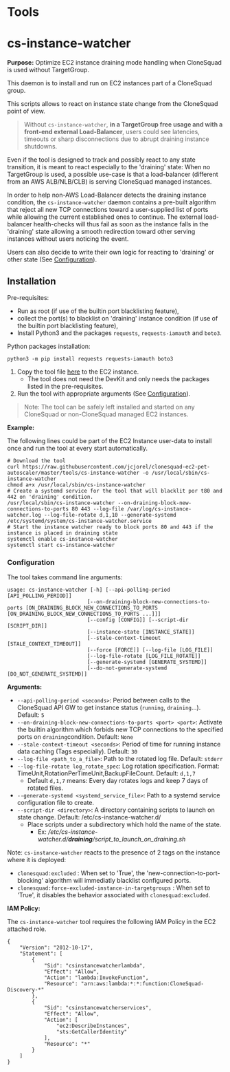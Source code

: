 
# Tools


# cs-instance-watcher

**Purpose:** Optimize EC2 instance draining mode handling when CloneSquad is used without TargetGroup.

This daemon is to install and run on EC2 instances part of a CloneSquad group.

This scripts allows to react on instance state change from the CloneSquad point of view. 

> Without `cs-instance-watcher`, **in a TargetGroup free usage and with a front-end external Load-Balancer**, 
users could see latencies, timeouts or sharp disconnections due to abrupt draining instance shutdowns.

Even if the tool is designed to track and possibly react to any state transition, it is 
meant to react especially to the 'draining' state:
When no TargetGroup is used, a possible use-case is that a load-balancer (different 
from an AWS ALB/NLB/CLB) is serving CloneSquad managed instances.

In order to help non-AWS Load-Balancer detects the draining instance condition, the
`cs-instance-watcher` daemon contains a pre-built algorithm that reject all new TCP connections
toward a user-supplied list of ports while allowing the current established ones to continue.
The external load-balancer health-checks will thus fail as soon as the instance
falls in the 'draining' state allowing a smooth redirection toward other serving
instances without users noticing the event.

Users can also decide to write their own logic for reacting to 'draining' or other state (See [Configuration](#Configuration)).


## Installation

Pre-requisites:

* Run as root (if use of the builtin port blacklisting feature),
* collect the port(s) to blacklist on 'draining' instance condition (if use of the builtin port blacklisting feature),
* Install Python3 and the packages `requests`, `requests-iamauth` and `boto3`.

Python packages installation: 

	python3 -m pip install requests requests-iamauth boto3


1) Copy the tool file [here](../tools/cs-instance-watcher) to the EC2 instance.
	* The tool does not need the DevKit and only needs the packages listed in the pre-requisites.
2) Run the tool with appropriate arguments (See [Configuration](#Configuration)).

> Note: The tool can be safely left installed and started on any CloneSquad or non-CloneSquad managed EC2 instances.

**Example:**

The following lines could be part of the EC2 Instance user-data to install once and run the tool at every start automatically.

	# Download the tool
	curl https://raw.githubusercontent.com/jcjorel/clonesquad-ec2-pet-autoscaler/master/tools/cs-instance-watcher -o /usr/local/sbin/cs-instance-watcher
	chmod a+x /usr/local/sbin/cs-instance-watcher
	# Create a systemd service for the tool that will blacklit por t80 and 442 on 'draining' condition.
	/usr/local/sbin/cs-instance-watcher --on-draining-block-new-connections-to-ports 80 443 --log-file /var/log/cs-instance-watcher.log --log-file-rotate d,1,10 --generate-systemd /etc/systemd/system/cs-instance-watcher.service
	# Start the instance watcher ready to block ports 80 and 443 if the instance is placed in draining state
	systemctl enable cs-instance-watcher
	systemctl start cs-instance-watcher


### Configuration

The tool takes command line arguments:

	usage: cs-instance-watcher [-h] [--api-polling-period [API_POLLING_PERIOD]]
	                          [--on-draining-block-new-connections-to-ports [ON_DRAINING_BLOCK_NEW_CONNECTIONS_TO_PORTS [ON_DRAINING_BLOCK_NEW_CONNECTIONS_TO_PORTS ...]]]
	                          [--config [CONFIG]] [--script-dir [SCRIPT_DIR]]
	                          [--instance-state [INSTANCE_STATE]]
	                          [--stale-context-timeout [STALE_CONTEXT_TIMEOUT]]
	                          [--force [FORCE]] [--log-file [LOG_FILE]]
	                          [--log-file-rotate [LOG_FILE_ROTATE]]
	                          [--generate-systemd [GENERATE_SYSTEMD]]
	                          [--do-not-generate-systemd [DO_NOT_GENERATE_SYSTEMD]]

**Arguments:**

* `--api-polling-period <seconds>`: Period between calls to the CloneSquad API GW to get instance status (`running`, `draining`...). Default: `5`
* `--on-draining-block-new-connections-to-ports <port> <port>`: Activate the builtin algorithm which forbids new TCP connections to the specified ports on `draining`condition. Default: `None`
* `--stale-context-timeout <seconds>`: Period of time for running instance data caching (Tags especially). Default: `30`
* `--log-file <path_to_a_file>`: Path to the rotated log file. Default: `stderr`
* `--log-file-rotate log_rotate_spec`: Log rotation specification. Format: TimeUnit,RotationPerTimeUnit,BackupFileCount. Default: `d,1,7`
	* Default `d,1,7` means: Every day rotates logs and keep 7 days of rotated files.
* `--generate-systemd <systemd_service_file>`: Path to a systemd service configuration file to create.
* `--script-dir <directory>`: A directory containing scripts to launch on state change. Default: /etc/cs-instance-watcher.d/
	* Place scripts under a subdirectory which hold the name of the state.
		* Ex: */etc/cs-instance-watcher.d/**draining**/script_to_launch_on_draining.sh*

Note: `cs-instance-watcher` reacts to the presence of 2 tags on the instance where it is deployed:
* `clonesquad:excluded` : When set to 'True', the 'new-connection-to-port-blocking' algorithm will immediatly blacklist configured ports.
* `clonesquad:force-excluded-instance-in-targetgroups` : When set to 'True', it disables the behavior associated with `clonesquad:excluded`.

**IAM Policy:**

The `cs-instance-watcher` tool requires the following IAM Policy in the EC2 attached role.

	{
	    "Version": "2012-10-17",
	    "Statement": [
	        {
	            "Sid": "csinstancewatcherlambda",
	            "Effect": "Allow",
	            "Action": "lambda:InvokeFunction",
	            "Resource": "arn:aws:lambda:*:*:function:CloneSquad-Discovery-*"
	        },
	        {
	            "Sid": "csinstancewatcherservices",
	            "Effect": "Allow",
	            "Action": [
	                "ec2:DescribeInstances",
	                "sts:GetCallerIdentity"
	            ],
	            "Resource": "*"
	        }
	    ]
	}


